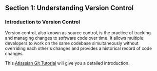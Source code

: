 ## Section 1: Understanding Version Control

### Introduction to Version Control
Version control, also known as source control, is the practice of tracking and managing changes to software code over time. It allows multiple developers to work on the same codebase simultaneously without overriding each other's changes and provides a historical record of code changes.

This [Atlassian Git Tutorial](https://www.atlassian.com/git/tutorials/what-is-version-control) will give you a detailed introduction.

